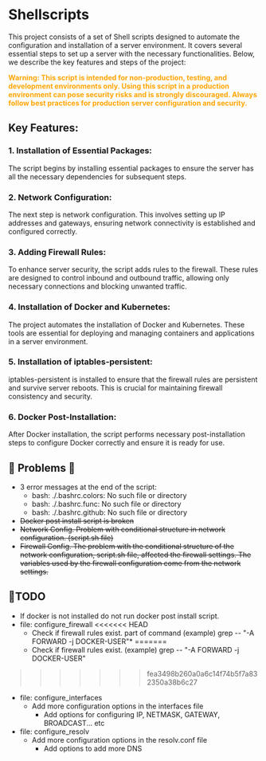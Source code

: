# Shellscripts
This project consists of a set of Shell scripts designed to automate the configuration and installation of a server environment. It covers several essential steps to set up a server with the necessary functionalities. Below, we describe the key features and steps of the project:

<span style="color: orange">**Warning: This script is intended for non-production, testing, and development environments only. Using this script in a production environment can pose security risks and is strongly discouraged. Always follow best practices for production server configuration and security.**</span>

## Key Features:
### 1. Installation of Essential Packages:
The script begins by installing essential packages to ensure the server has all the necessary dependencies for subsequent steps.

### 2. Network Configuration:
The next step is network configuration. This involves setting up IP addresses and gateways, ensuring network connectivity is established and configured correctly.

### 3. Adding Firewall Rules:
To enhance server security, the script adds rules to the firewall. These rules are designed to control inbound and outbound traffic, allowing only necessary connections and blocking unwanted traffic.

### 4. Installation of Docker and Kubernetes:
The project automates the installation of Docker and Kubernetes. These tools are essential for deploying and managing containers and applications in a server environment.

### 5. Installation of iptables-persistent:
iptables-persistent is installed to ensure that the firewall rules are persistent and survive server reboots. This is crucial for maintaining firewall consistency and security.

### 6. Docker Post-Installation:
After Docker installation, the script performs necessary post-installation steps to configure Docker correctly and ensure it is ready for use.

## 🍍 Problems 🍍
* 3 error messages at the end of the script:
  * bash: ./.bashrc.colors: No such file or directory
  * bash: ./.bashrc.func: No such file or directory
  * bash: ./.bashrc.github: No such file or directory
* <s>Docker post install script is broken</s>
* <s>Network Config. Problem with conditional structure in network configuration.
(script.sh file) </s>
* <s>Firewall Config. The problem with the conditional structure of the network configuration,
script.sh file, affected the firewall settings. The variables used by the
firewall configuration come from the network settings.</s>

## 📝TODO
* If docker is not installed do not run docker post install script.
* file: configure_firewall
<<<<<<< HEAD
  * Check if firewall rules exist. part of command (example) grep -- "-A FORWARD -j DOCKER-USER"*
=======
  * Check if firewall rules exist. (example) grep -- "-A FORWARD -j DOCKER-USER"
>>>>>>> fea3498b260a0a6c14f74b5f7a832350a38b6c27
* file: configure_interfaces
  * Add more configuration options in the interfaces file
    * Add options for configuring IP, NETMASK, GATEWAY, BROADCAST... etc
* file: configure_resolv
  * Add more configuration options in the resolv.conf file
    * Add options to add more DNS
